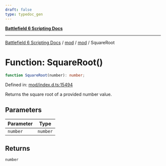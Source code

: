 ```yaml
---
draft: false
type: typedoc_gen
---
```


[**Battlefield 6 Scripting Docs**](../../../_index.md)

***

[Battlefield 6 Scripting Docs](../../../_index.md) / [mod](../../_index.md) / [mod](../_index.md) / SquareRoot

# Function: SquareRoot()

```ts
function SquareRoot(number): number;
```

Defined in: [mod/index.d.ts:15494](https://github.com/battlefield-portal-community/portal-docs/blob/ff09b2690670f74de7e97198022e5a97ff1161ff/generators/santiago/mod/index.d.ts#L15494)

Returns the square root of a provided number value.

## Parameters

| Parameter | Type |
| ------ | ------ |
| `number` | `number` |

## Returns

`number`
